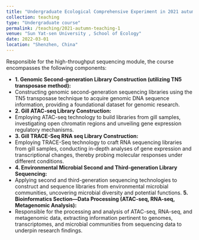```yaml
---
title: "Undergraduate Ecological Comprehensive Experiment in 2021 autumn semester"
collection: teaching
type: "Undergraduate course"
permalink: /teaching/2021-autumn-teaching-1
venue: "Sun Yat-sen University , School of Ecology"
date: 2022-03-01
location: "Shenzhen, China"
---
```


Responsible for the high-throughput sequencing module, the course encompasses the following components:
* **1. Genomic Second-generation Library Construction (utilizing TN5 transposase method):**
* Constructing genomic second-generation sequencing libraries using the TN5 transposase technique to acquire genomic DNA sequence information, providing a foundational dataset for genomic research.
* **2. Gill ATAC-seq Library Construction:**
* Employing ATAC-seq technology to build libraries from gill samples, investigating open chromatin regions and unveiling gene expression regulatory mechanisms.
* **3. Gill TRACE-Seq RNA seq Library Construction:**
* Employing TRACE-Seq technology to craft RNA sequencing libraries from gill samples, conducting in-depth analyses of gene expression and transcriptional changes, thereby probing molecular responses under different conditions.
* **4. Environmental Microbial Second and Third-generation Library Sequencing:**
* Applying second and third-generation sequencing technologies to construct and sequence libraries from environmental microbial communities, uncovering microbial diversity and potential functions.
**5. Bioinformatics Section—Data Processing (ATAC-seq, RNA-seq, Metagenomic Analysis):**
* Responsible for the processing and analysis of ATAC-seq, RNA-seq, and metagenomic data, extracting information pertinent to genomes, transcriptomes, and microbial communities from sequencing data to underpin research findings.
